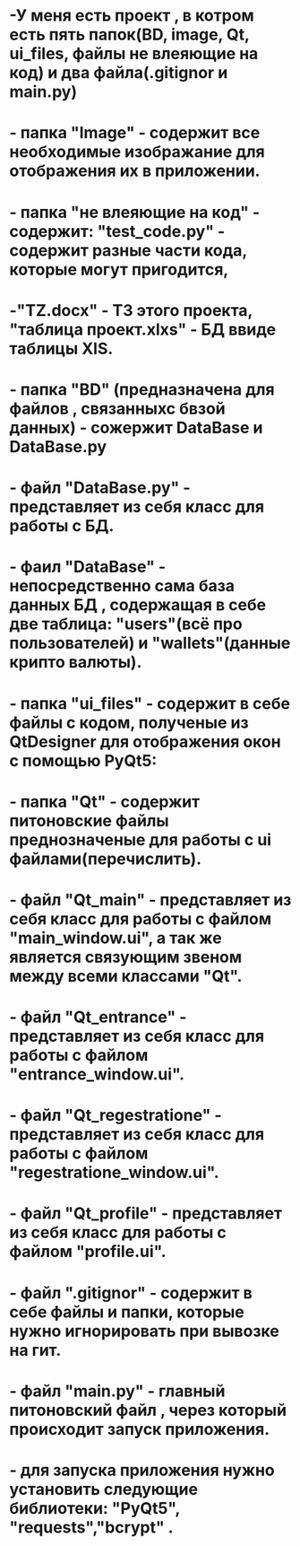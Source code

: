 # -У меня есть проект , в котром есть пять папок(BD, image, Qt, ui_files, файлы не влеяющие на код) и два файла(.gitignor и main.py)

# - папка "Image" - содержит все необходимые изображание для отображения их в приложении.

# - папка "не влеяющие на код" - содержит: "test_code.py" - содержит разные части кода, которые могут пригодится,
# -"TZ.docx" - ТЗ этого проекта, "таблица проект.xlxs" - БД ввиде таблицы  XlS.

# - папка "BD" (предназначена для файлов , связанныхс бвзой данных) - сожержит DataBase и  DataBase.py
# -     файл "DataBase.py" - представляет из себя класс  для работы с БД.
# -     фаил "DataBase" - непосредственно сама база данных БД , содержащая в себе две таблица: "users"(всё про пользователей) и  "wallets"(данные крипто валюты). 

# - папка "ui_files" - содержит в себе файлы с кодом, полученые из QtDesigner для отображения окон с помощью PyQt5: 

# - папка "Qt" - содержит питоновские файлы преднозначеные для работы с ui файлами(перечислить).
# -     файл "Qt_main" - представляет из себя класс для работы с файлом "main_window.ui", а так же является связующим звеном между всеми классами "Qt".
# -     файл "Qt_entrance" -  представляет из себя класс для работы с файлом "entrance_window.ui".
# -     файл "Qt_regestratione" - представляет из себя класс для работы с файлом "regestratione_window.ui".
# -     файл "Qt_profilе" - представляет из себя класс для работы с файлом "profile.ui".
# - файл  ".gitignor" - содержит в себе файлы и папки, которые нужно игнорировать при вывозке на гит.

# - файл "main.py" - главный питоновский файл , через который происходит запуск приложения. 

# - для запуска приложения нужно установить следующие библиотеки: "PyQt5", "requests","bcrypt" .
